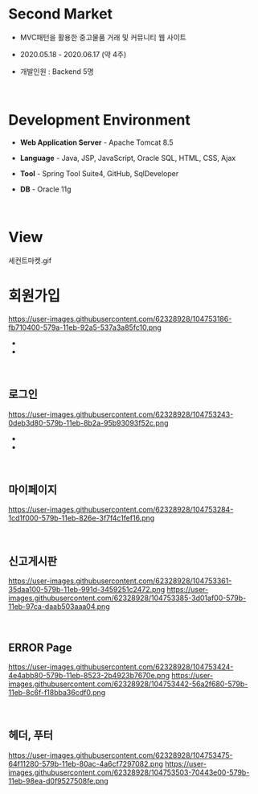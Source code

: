 # Second Market

- MVC패턴을 활용한 중고물품 거래 및 커뮤니티 웹 사이트

- 2020.05.18 - 2020.06.17 (약 4주)

- 개발인원 : Backend 5명

<br/>

# Development Environment

- **Web Application Server** - Apache Tomcat 8.5

- **Language** - Java, JSP, JavaScript, Oracle SQL, HTML, CSS, Ajax

- **Tool** - Spring Tool Suite4, GitHub, SqlDeveloper

- **DB** - Oracle 11g

<br/>

# View

세컨트마켓.gif

# 회원가입

https://user-images.githubusercontent.com/62328928/104753186-fb710400-579a-11eb-92a5-537a3a85fc10.png

-

-

<br/>

## 로그인

https://user-images.githubusercontent.com/62328928/104753243-0deb3d80-579b-11eb-8b2a-95b93093f52c.png

-

-

<br/>

## 마이페이지

https://user-images.githubusercontent.com/62328928/104753284-1cd1f000-579b-11eb-826e-3f7f4c1fef16.png

<br/>

## 신고게시판

https://user-images.githubusercontent.com/62328928/104753361-35daa100-579b-11eb-991d-3459251c2472.png
https://user-images.githubusercontent.com/62328928/104753385-3d01af00-579b-11eb-97ca-daab503aaa04.png

<br/>

## ERROR Page

https://user-images.githubusercontent.com/62328928/104753424-4e4abb80-579b-11eb-8523-2b4923b7670e.png
https://user-images.githubusercontent.com/62328928/104753442-56a2f680-579b-11eb-8c6f-f18bba36cdf0.png

<br/>

## 헤더, 푸터

https://user-images.githubusercontent.com/62328928/104753475-64f11280-579b-11eb-80ac-4a6cf7297082.png
https://user-images.githubusercontent.com/62328928/104753503-70443e00-579b-11eb-98ea-d0f9527508fe.png
